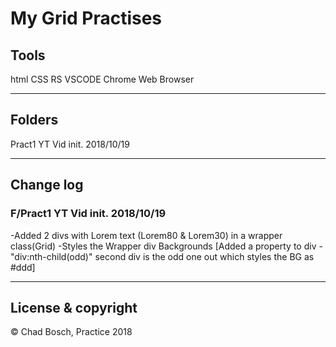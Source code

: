 # My Grid Practises

## Tools

 html
 CSS
 RS
 VSCODE
 Chrome Web Browser

---

##  Folders

Pract1 YT Vid init. 2018/10/19

---

## Change log
### F/Pract1 YT Vid init. 2018/10/19

-Added 2 divs with Lorem text (Lorem80 & Lorem30) in a wrapper class(Grid)
-Styles the Wrapper div Backgrounds [Added a property to div - "div:nth-child(odd)"  second div is the odd one out which styles the BG as #ddd]

---

## License & copyright

&copy; Chad Bosch, Practice 2018



